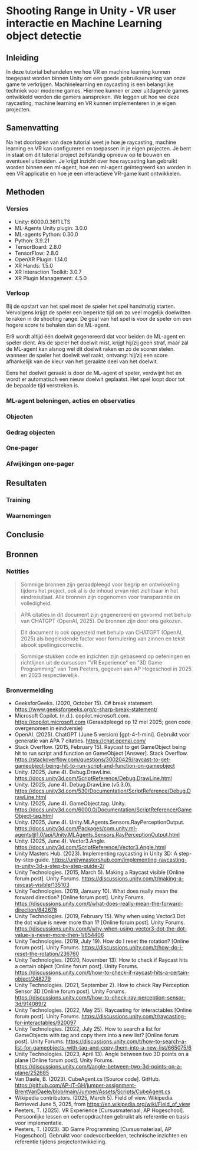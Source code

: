 # Shooting Range in Unity - VR user interactie en Machine Learning object detectie

## Inleiding

In deze tutorial behandelen we hoe VR en machine learning kunnen toegepast worden binnen Unity om een goede gebruikservaring van onze game te verkrijgen. Machinelearning en raycasting is een belangrijke techniek voor moderne games. Hiermee kunnen er zeer uitdagende games ontwikkeld worden die gamers aanspreken. We leggen uit hoe we deze raycasting, machine learning en VR kunnen implementeren in je eigen projecten.

## Samenvatting

Na het doorlopen van deze tutorial weet je hoe je raycasting, machine learning en VR kan configureren en toepassen in je eigen projecten. Je bent in staat om dit tutorial project zelfstandig opnieuw op te bouwen en eventueel uitbreiden. Je krijgt inzicht over hoe raycasting kan gebruikt worden binnen een ml-agent, hoe een ml-agent geïntegreerd kan worden in een VR applicatie en hoe je een interactieve VR-game kunt ontwikkelen.

## Methoden

### Versies

- Unity: 6000.0.36f1 LTS
- ML-Agents Unity plugin: 3.0.0
- ML-agents Python: 0.30.0
- Python: 3.9.21
- TensorBoard: 2.8.0
- TensorFlow: 2.8.0
- OpenXR Plugin: 1.14.0
- XR Hands: 1.5.0
- XR Interaction Toolkit: 3.0.7
- XR Plugin Management: 4.5.0

### Verloop

Bij de opstart van het spel moet de speler het spel handmatig starten. Vervolgens krijgt de speler een beperkte tijd om zo veel mogelijk doelwitten te raken in de shooting range. De goal van het spel is voor de speler om een hogere score te behalen dan de ML-agent.

Er9 wordt altijd één doelwit gegenereerd dat voor beiden de ML-agent en speler dient. Als de speler het doelwit mist, krijgt hij/zij geen straf, maar zal de ML-agent kan alsnog wel dit doelwit raken en zo de scoren stelen. wanneer de speler het doelwit wel raakt, ontvangt hij/zij een score afhankelijk van de kleur van het geraakte deel van het doelwit.

Eens het doelwit geraakt is door de ML-agent of speler, verdwijnt het en wordt er automatisch een nieuw doelwit geplaatst. Het spel loopt door tot de bepaalde tijd verstreken is.

### ML-agent beloningen, acties en observaties

### Objecten

### Gedrag objecten

### One-pager

### Afwijkingen one-pager

## Resultaten

### Training

### Waarnemingen

## Conclusie

## Bronnen

### Notities

> Sommige bronnen zijn geraadpleegd voor begrip en ontwikkeling tijdens het project, ook al is de inhoud ervan niet zichtbaar in het eindresultaat. Alle bronnen zijn opgenomen voor transparantie en volledigheid.

> APA citaties in dit document zijn gegenereerd en gevormd met behulp van CHATGPT (OpenAI, 2025). De bronnen zijn door ons gekozen.

> Dit document is ook opgesteld met behulp van CHATGPT (OpenAI, 2025) als begeleidende factor voor formulering van zinnen en tekst alsook spellingscorrectie.

> Sommige stukken code en inzichten zijn gebaseerd op oefeningen en richtlijnen uit de cursussen "VR Experience" en "3D Game Programming" van Tom Peeters, gegeven aan AP Hogeschool in 2025 en 2023 respectievelijk.

### Bronvermelding

- GeeksforGeeks. (2020, October 15). C# break statement. <https://www.geeksforgeeks.org/c-sharp-break-statement/>
- Microsoft Copilot. (n.d.). copilot.microsoft.com. <https://copilot.microsoft.com> (Geraadpleegd op 12 mei 2025; geen code overgenomen in eindversie)
- OpenAI. (2025). ChatGPT (June 5 version) [gpt-4-1-mini]. Gebruikt voor generatie van APA 7 citaties. <https://chat.openai.com/>
- Stack Overflow. (2015, February 15). Raycast to get GameObject being hit to run script and function on GameObject [Answer]. Stack Overflow. <https://stackoverflow.com/questions/30020429/raycast-to-get-gameobject-being-hit-to-run-script-and-function-on-gameobject>
- Unity. (2025, June 4). Debug.DrawLine. <https://docs.unity3d.com/ScriptReference/Debug.DrawLine.html>
- Unity. (2025, June 4). Debug.DrawLine (v5.3.0). <https://docs.unity3d.com/530/Documentation/ScriptReference/Debug.DrawLine.html>
- Unity. (2025, June 4). GameObject.tag. Unity. <https://docs.unity3d.com/6000.0/Documentation/ScriptReference/GameObject-tag.html>
- Unity. (2025, June 4). Unity.MLAgents.Sensors.RayPerceptionOutput. <https://docs.unity3d.com/Packages/com.unity.ml-agents@1.0/api/Unity.MLAgents.Sensors.RayPerceptionOutput.html>
- Unity. (2025, June 4). Vector3.Angle. <https://docs.unity3d.com/ScriptReference/Vector3.Angle.html>
- Unity Masters Hub. (2023). Implementing raycasting in Unity 3D: A step-by-step guide. <https://unitymastershub.com/implementing-raycasting-in-unity-3d-a-step-by-step-guide-2/>
- Unity Technologies. (2015, March 5). Making a Raycast visible [Online forum post]. Unity Forums. <https://discussions.unity.com/t/making-a-raycast-visible/135103>
- Unity Technologies. (2019, January 10). What does really mean the forward direction? [Online forum post]. Unity Forums. <https://discussions.unity.com/t/what-does-really-mean-the-forward-direction/842678>
- Unity Technologies. (2019, February 15). Why when using Vector3.Dot the dot value is never more than 1? [Online forum post]. Unity Forums. <https://discussions.unity.com/t/why-when-using-vector3-dot-the-dot-value-is-never-more-then-1/854406>
- Unity Technologies. (2019, July 19). How do I reset the rotation? [Online forum post]. Unity Forums. <https://discussions.unity.com/t/how-do-i-reset-the-rotation/236760>
- Unity Technologies. (2020, November 13). How to check if Raycast hits a certain object [Online forum post]. Unity Forums. <https://discussions.unity.com/t/how-to-check-if-raycast-hits-a-certain-object/248279>
- Unity Technologies. (2021, September 2). How to check Ray Perception Sensor 3D [Online forum post]. Unity Forums. <https://discussions.unity.com/t/how-to-check-ray-perception-sensor-3d/914089/2>
- Unity Technologies. (2022, May 25). Raycasting for interactables [Online forum post]. Unity Forums. <https://discussions.unity.com/t/raycasting-for-interactables/920097>
- Unity Technologies. (2022, July 25). How to search a list for GameObjects with tag and copy them into a new list? [Online forum post]. Unity Forums. <https://discussions.unity.com/t/how-to-search-a-list-for-gameobjects-with-tag-and-copy-them-into-a-new-list/665075/6>
- Unity Technologies. (2023, April 13). Angle between two 3D points on a plane [Online forum post]. Unity Forums. <https://discussions.unity.com/t/angle-between-two-3d-points-on-a-plane/252685>
- Van Daele, B. (2023). CubeAgent.cs [Source code]. GitHub. <https://github.com/AP-IT-GH/jumper-assignment-BrentVanDaele/blob/main/Jumper/Assets/Scripts/CubeAgent.cs>
- Wikipedia contributors. (2025, March 5). Field of view. Wikipedia. Retrieved June 5, 2025, from <https://en.wikipedia.org/wiki/Field_of_view>
- Peeters, T. (2025). VR Experience [Cursusmateriaal, AP Hogeschool]. Persoonlijke lessen en oefenopdrachten gebruikt als referentie en basis voor implementatie.
- Peeters, T. (2023). 3D Game Programming [Cursusmateriaal, AP Hogeschool]. Gebruikt voor codevoorbeelden, technische inzichten en referentie tijdens projectontwikkeling.
